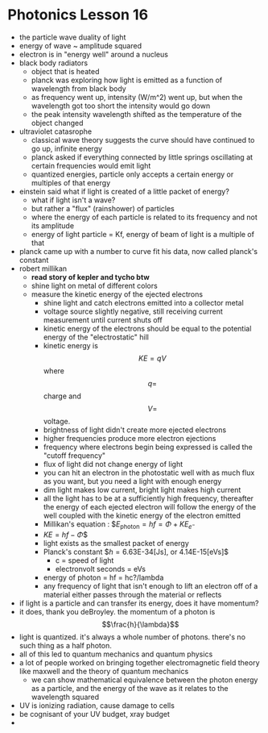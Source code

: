 # Photonics Lesson 16
- the particle wave duality of light
- energy of wave ~ amplitude squared
- electron is in "energy well" around a nucleus
- black body radiators
  - object that is heated
  - planck was exploring how light is emitted as a function of wavelength from black body
  - as frequency went up, intensity (W/m^2) went up, but when the wavelength got too short the intensity would go down
  - the peak intensity wavelength shifted as the temperature of the object changed
- ultraviolet catasrophe
  - classical wave theory suggests the curve should have continued to go up, infinite energy
  - planck asked if everything connected by little springs oscillating at certain frequencies would emit light
  - quantized energies, particle only accepts a certain energy or multiples of that energy
- einstein said what if light is created of a little packet of energy?
  - what if light isn't a wave?
  - but rather a "flux" (rainshower) of particles
  - where the energy of each particle is related to its frequency and not its amplitude
  - energy of light particle = Kf, energy of beam of light is a multiple of that
- planck came up with a number to curve fit his data, now called planck's constant
- robert millikan
  - **read story of kepler and tycho btw**
  - shine light on metal of different colors
  - measure the kinetic energy of the ejected electrons
    - shine light and catch electrons emitted into a collector metal
    - voltage source slightly negative, still receiving current measurement until current shuts off
    - kinetic energy of the electrons should be equal to the potential energy of the "electrostatic" hill
    - kinetic energy is $$KE=qV$$ where $$q = $$ charge and $$V = $$ voltage.
    - brightness of light didn't create more ejected electrons
    - higher frequencies produce more electron ejections
    - frequency where electrons begin being expressed is called the "cutoff frequency"
    - flux of light did not change energy of light
    - you can hit an electron in the photostatic well with as much flux as you want, but you need a light with enough energy
    - dim light makes low current, bright light makes high current
    - all the light has to be at a sufficiently high frequency, thereafter the energy of each ejected electron will follow the energy of the well coupled with the kinetic energy of the electron emitted
    - Millikan's equation : $$E_{\text{photon}}=hf=\Phi + {KE}_{e^-}$
    - ${KE}=hf-\Phi$$
    - light exists as the smallest packet of energy
    - Planck's constant $$h=6.63\text{E-}34[\text{Js}]$, or $4.14\text{E-}15[\text{eVs}]$$
      - c = speed of light
      - electronvolt seconds = eVs
    - energy of photon = hf = hc?/lambda
    - any frequency of light that isn't enough to lift an electron off of a material either passes through the material or reflects
- if light is a particle and can transfer its energy, does it have momentum?
- it does, thank you deBroyley. the momentum of a photon is $$\frac{h}{\lambda}$$
- light is quantized. it's always a whole number of photons. there's no such thing as a half photon.
- all of this led to quantum mechanics and quantum physics
- a lot of people worked on bringing together electromagnetic field theory like maxwell and the theory of quantum mechanics
  - we can show mathematical equivalence between the photon energy as a particle, and the energy of the wave as it relates to the wavelength squared
- UV is ionizing radiation, cause damage to cells
- be cognisant of your UV budget, xray budget
- 
